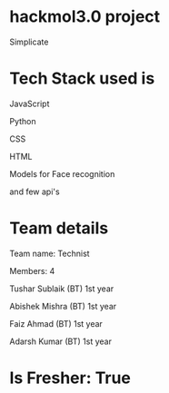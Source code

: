 # hackmol3.0 project

Simplicate

# Tech Stack used is
JavaScript



Python




CSS




HTML




Models for Face recognition



and few api's


# Team details


Team name: Technist


Members: 4

Tushar Sublaik (BT) 1st year


Abishek Mishra (BT) 1st year


Faiz Ahmad (BT) 1st year


Adarsh Kumar (BT) 1st year

# Is Fresher:       True
